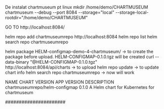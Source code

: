 De instalat chartmuseum pt linux
mkdir /home/demo/CHARTMUSEUM
chartmuseum --debug --port 8084 --storage="local" --storage-local-rootdir="/home/demo/CHARTMUSEUM"

GO TO http://localhost:8084/

helm repo add chartmuseumrepo http://localhost:8084
helm repo list
helm search repo chartmuseumrepo

helm package HELM-configmap-demo-4-chartmuseum/ -> to create the package before upload. HELM-CONFIGMAP-0.1.0.tgz will be created
curl --data-binary "@HELM-CONFIGMAP-0.1.0.tgz" http://localhost:8084/api/charts -> to upload
helm repo update -> to update chart info
helm search repo chartmuseumrepo -> now will work

NAME                            CHART VERSION   APP VERSION     DESCRIPTION                                
chartmuseumrepo/helm-configmap  0.1.0                           A Helm chart for Kubernetes for chartmuseum

######################